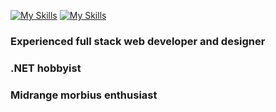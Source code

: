 [![My Skills](https://skillicons.dev/icons?i=js,html,css,react,aws,blender,cs,dotnet,express,git,github)](https://skillicons.dev)
[![My Skills](https://skillicons.dev/icons?i=java,md,mongodb,mysql,nodejs,powershell,py,selenium,unity,vscode,visualstudio)](https://skillicons.dev)

### Experienced full stack web developer and designer
### .NET hobbyist 
### Midrange morbius enthusiast


